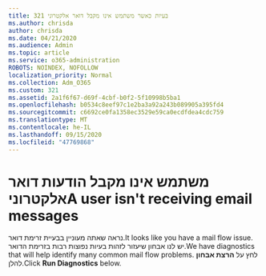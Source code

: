 ```yaml
---
title: 321 בעיות כאשר משתמש אינו מקבל דואר אלקטרוני
ms.author: chrisda
author: chrisda
ms.date: 04/21/2020
ms.audience: Admin
ms.topic: article
ms.service: o365-administration
ROBOTS: NOINDEX, NOFOLLOW
localization_priority: Normal
ms.collection: Adm_O365
ms.custom: 321
ms.assetid: 2a1f6f67-d69f-4cbf-b0f2-5f10998b5ba1
ms.openlocfilehash: b0534c8eef97c1e2ba3a92a243b089905a395fd4
ms.sourcegitcommit: c6692ce0fa1358ec3529e59ca0ecdfdea4cdc759
ms.translationtype: MT
ms.contentlocale: he-IL
ms.lasthandoff: 09/15/2020
ms.locfileid: "47769868"
---
```

# <a name="a-user-isnt-receiving-email-messages"></a><span data-ttu-id="15260-102">משתמש אינו מקבל הודעות דואר אלקטרוני</span><span class="sxs-lookup"><span data-stu-id="15260-102">A user isn't receiving email messages</span></span>

<span data-ttu-id="15260-103">נראה שאתה מעוניין בבעיית זרימת דואר.</span><span class="sxs-lookup"><span data-stu-id="15260-103">It looks like you have a mail flow issue.</span></span> <span data-ttu-id="15260-104">יש לנו אבחון שיעזור לזהות בעיות נפוצות רבות בזרימת הדואר.</span><span class="sxs-lookup"><span data-stu-id="15260-104">We have diagnostics that will help identify many common mail flow problems.</span></span> <span data-ttu-id="15260-105">לחץ על **הרצת אבחון** להלן.</span><span class="sxs-lookup"><span data-stu-id="15260-105">Click **Run Diagnostics** below.</span></span>
 
